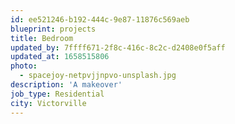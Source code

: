 ```yaml
---
id: ee521246-b192-444c-9e87-11876c569aeb
blueprint: projects
title: Bedroom
updated_by: 7ffff671-2f8c-416c-8c2c-d2408e0f5aff
updated_at: 1658515806
photo:
  - spacejoy-netpvjjnpvo-unsplash.jpg
description: 'A makeover'
job_type: Residential
city: Victorville
---
```

